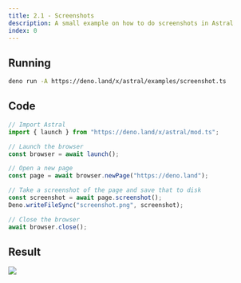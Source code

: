 ```yaml
---
title: 2.1 - Screenshots
description: A small example on how to do screenshots in Astral
index: 0
---
```


## Running

```bash
deno run -A https://deno.land/x/astral/examples/screenshot.ts
```

## Code

```ts
// Import Astral
import { launch } from "https://deno.land/x/astral/mod.ts";

// Launch the browser
const browser = await launch();

// Open a new page
const page = await browser.newPage("https://deno.land");

// Take a screenshot of the page and save that to disk
const screenshot = await page.screenshot();
Deno.writeFileSync("screenshot.png", screenshot);

// Close the browser
await browser.close();
```

## Result

<img src="/examples/screenshot.png">
